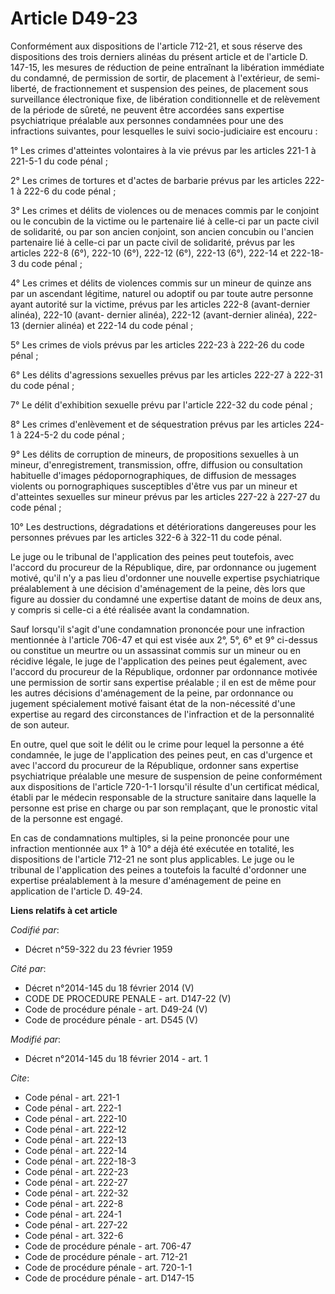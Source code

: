 # Article D49-23

Conformément aux dispositions de l'article 712-21, et sous réserve des dispositions des trois derniers alinéas du présent
article et de l'article D. 147-15, les mesures de réduction de peine entraînant la libération immédiate du condamné, de
permission de sortir, de placement à l'extérieur, de semi-liberté, de fractionnement et suspension des peines, de placement
sous surveillance électronique fixe, de libération conditionnelle et de relèvement de la période de sûreté, ne peuvent être
accordées sans expertise psychiatrique préalable aux personnes condamnées pour une des infractions suivantes, pour lesquelles
le suivi socio-judiciaire est encouru : 

1° Les crimes d'atteintes volontaires à la vie prévus par les articles 221-1 à 221-5-1 du code pénal ; 

2° Les crimes de tortures et d'actes de barbarie prévus par les articles 222-1 à 222-6 du code pénal ; 

3° Les crimes et délits de violences ou de menaces commis par le conjoint ou le concubin de la victime ou le partenaire lié à
celle-ci par un pacte civil de solidarité, ou par son ancien conjoint, son ancien concubin ou l'ancien partenaire lié à
celle-ci par un pacte civil de solidarité, prévus par les articles 222-8 (6°), 222-10 (6°), 222-12 (6°), 222-13 (6°), 222-14
et 222-18-3 du code pénal ; 

4° Les crimes et délits de violences commis sur un mineur de quinze ans par un ascendant légitime, naturel ou adoptif ou par
toute autre personne ayant autorité sur la victime, prévus par les articles 222-8 (avant-dernier alinéa), 222-10 (avant-
dernier alinéa), 222-12 (avant-dernier alinéa), 222-13 (dernier alinéa) et 222-14 du code pénal ; 

5° Les crimes de viols prévus par les articles 222-23 à 222-26 du code pénal ; 

6° Les délits d'agressions sexuelles prévus par les articles 222-27 à 222-31 du code pénal ; 

7° Le délit d'exhibition sexuelle prévu par l'article 222-32 du code pénal ; 

8° Les crimes d'enlèvement et de séquestration prévus par les articles 224-1 à 224-5-2 du code pénal ; 

9° Les délits de corruption de mineurs, de propositions sexuelles à un mineur, d'enregistrement, transmission, offre,
diffusion ou consultation habituelle d'images pédopornographiques, de diffusion de messages violents ou pornographiques
susceptibles d'être vus par un mineur et d'atteintes sexuelles sur mineur prévus par les articles 227-22 à 227-27 du code
pénal ; 

10° Les destructions, dégradations et détériorations dangereuses pour les personnes prévues par les articles 322-6 à 322-11
du code pénal. 

Le juge ou le tribunal de l'application des peines peut toutefois, avec l'accord du procureur de la République, dire, par
ordonnance ou jugement motivé, qu'il n'y a pas lieu d'ordonner une nouvelle expertise psychiatrique préalablement à une
décision d'aménagement de la peine, dès lors que figure au dossier du condamné une expertise datant de moins de deux ans, y
compris si celle-ci a été réalisée avant la condamnation. 

Sauf lorsqu'il s'agit d'une condamnation prononcée pour une infraction mentionnée à l'article 706-47 et qui est visée aux 2°,
5°, 6° et 9° ci-dessus ou constitue un meurtre ou un assassinat commis sur un mineur ou en récidive légale, le juge de
l'application des peines peut également, avec l'accord du procureur de la République, ordonner par ordonnance motivée une
permission de sortir sans expertise préalable ; il en est de même pour les autres décisions d'aménagement de la peine, par
ordonnance ou jugement spécialement motivé faisant état de la non-nécessité d'une expertise au regard des circonstances de
l'infraction et de la personnalité de son auteur. 

En outre, quel que soit le délit ou le crime pour lequel la personne a été condamnée, le juge de l'application des peines
peut, en cas d'urgence et avec l'accord du procureur de la République, ordonner sans expertise psychiatrique préalable une
mesure de suspension de peine conformément aux dispositions de l'article 720-1-1 lorsqu'il résulte d'un certificat médical,
établi par le médecin responsable de la structure sanitaire dans laquelle la personne est prise en charge ou par son
remplaçant, que le pronostic vital de la personne est engagé. 

En cas de condamnations multiples, si la peine prononcée pour une infraction mentionnée aux 1° à 10° a déjà été exécutée en
totalité, les dispositions de l'article 712-21 ne sont plus applicables. Le juge ou le tribunal de l'application des peines a
toutefois la faculté d'ordonner une expertise préalablement à la mesure d'aménagement de peine en application de l'article D.
49-24.

**Liens relatifs à cet article**

_Codifié par_:

  - Décret n°59-322 du 23 février 1959

_Cité par_:

  - Décret n°2014-145 du 18 février 2014 (V)
  - CODE DE PROCEDURE PENALE - art. D147-22 (V)
  - Code de procédure pénale - art. D49-24 (V)
  - Code de procédure pénale - art. D545 (V)

_Modifié par_:

  - Décret n°2014-145 du 18 février 2014 - art. 1

_Cite_:

  - Code pénal - art. 221-1
  - Code pénal - art. 222-1
  - Code pénal - art. 222-10
  - Code pénal - art. 222-12
  - Code pénal - art. 222-13
  - Code pénal - art. 222-14
  - Code pénal - art. 222-18-3
  - Code pénal - art. 222-23
  - Code pénal - art. 222-27
  - Code pénal - art. 222-32
  - Code pénal - art. 222-8
  - Code pénal - art. 224-1
  - Code pénal - art. 227-22
  - Code pénal - art. 322-6
  - Code de procédure pénale - art. 706-47
  - Code de procédure pénale - art. 712-21
  - Code de procédure pénale - art. 720-1-1
  - Code de procédure pénale - art. D147-15
